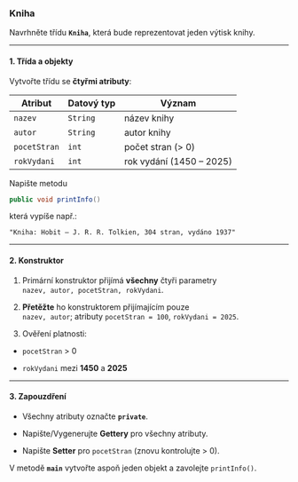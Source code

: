 ### **Kniha**

Navrhněte třídu **`Kniha`**, která bude reprezentovat jeden výtisk knihy.

---

#### 1\. Třída a objekty

Vytvořte třídu se **čtyřmi atributy**:

| Atribut | Datový typ | Význam |
| --- | --- | --- |
| `nazev` | `String` | název knihy |
| `autor` | `String` | autor knihy |
| `pocetStran` | `int` | počet stran (> 0) |
| `rokVydani` | `int` | rok vydání (1450 – 2025) |

Napište metodu

```java
public void printInfo()
```

která vypíše např.:

```arduino
"Kniha: Hobit — J. R. R. Tolkien, 304 stran, vydáno 1937"
```

---

#### 2\. Konstruktor

1.  Primární konstruktor přijímá **všechny** čtyři parametry  
    `nazev, autor, pocetStran, rokVydani`.

2.  **Přetěžte** ho konstruktorem přijímajícím pouze  
    `nazev, autor`; atributy `pocetStran = 100`, `rokVydani = 2025`.

3.  Ověření platnosti:


-   `pocetStran` > 0

-   `rokVydani` mezi **1450** a **2025** 


---

#### 3\. Zapouzdření

-   Všechny atributy označte **`private`**.

-   Napište/Vygenerujte **Gettery** pro všechny atributy.

-   Napište **Setter** pro `pocetStran` (znovu kontrolujte > 0).


V metodě **`main`** vytvořte aspoň jeden objekt a zavolejte `printInfo()`.